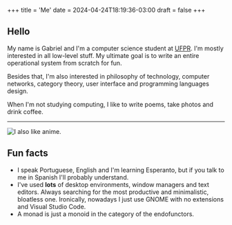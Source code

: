 +++
title = 'Me'
date = 2024-04-24T18:19:36-03:00
draft = false
+++

## Hello

My name is Gabriel and I'm a computer science student at
[UFPR](https://web.inf.ufpr.br/dinf/). I'm mostly interested in all low-level
stuff. My ultimate goal is to write an entire operational system from scratch
for fun.

Besides that, I'm also interested in philosophy of technology, computer
networks, category theory, user interface and programming languages design.

When I'm not studying computing, I like to write poems, take photos and drink
coffee.

---

![I also like anime.](profile.png)

## Fun facts

- I speak Portuguese, English and I'm learning Esperanto, but if you talk to me
  in Spanish I'll probably understand.
- I've used **lots** of desktop environments, window managers and text editors.
  Always searching for the most productive and minimalistic, bloatless one.
  Ironically, nowadays I just use GNOME with no extensions and Visual Studio
  Code.
- A monad is just a monoid in the category of the endofunctors.
